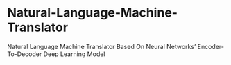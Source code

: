 # Natural-Language-Machine-Translator
Natural Language Machine Translator Based On Neural Networks’  Encoder-To-Decoder Deep Learning Model
